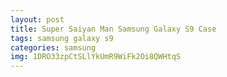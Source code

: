```yaml
---
layout: post
title: Super Saiyan Man Samsung Galaxy S9 Case
tags: samsung galaxy s9
categories: samsung
img: 1DRO33zpCtSLlYkUmR9WiFk2Oi8QWHtqS
---
```

